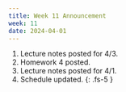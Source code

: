 ```yaml
---
title: Week 11 Announcement
week: 11
date: 2024-04-01
---
```

1. Lecture notes posted for 4/3.
1. Homework 4 posted.
1. Lecture notes posted for 4/1.
1. Schedule updated.
{: .fs-5 }
